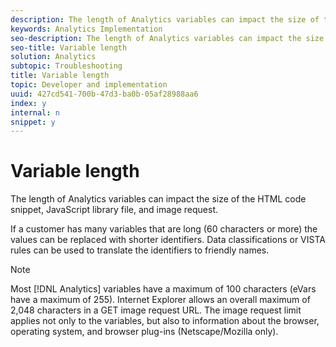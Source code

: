 ```yaml
---
description: The length of Analytics variables can impact the size of the HTML code snippet, JavaScript library file, and image request.
keywords: Analytics Implementation
seo-description: The length of Analytics variables can impact the size of the HTML code snippet, JavaScript library file, and image request.
seo-title: Variable length
solution: Analytics
subtopic: Troubleshooting
title: Variable length
topic: Developer and implementation
uuid: 427cd541-700b-47d3-ba0b-05af28988aa6
index: y
internal: n
snippet: y
---
```


# Variable length

The length of Analytics variables can impact the size of the HTML code snippet, JavaScript library file, and image request.

If a customer has many variables that are long (60 characters or more) the values can be replaced with shorter identifiers. Data classifications or VISTA rules can be used to translate the identifiers to friendly names.

>[!NOTE]
>
>Most [!DNL Analytics] variables have a maximum of 100 characters (eVars have a maximum of 255). Internet Explorer allows an overall maximum of 2,048 characters in a GET image request URL. The image request limit applies not only to the variables, but also to information about the browser, operating system, and browser plug-ins (Netscape/Mozilla only).

